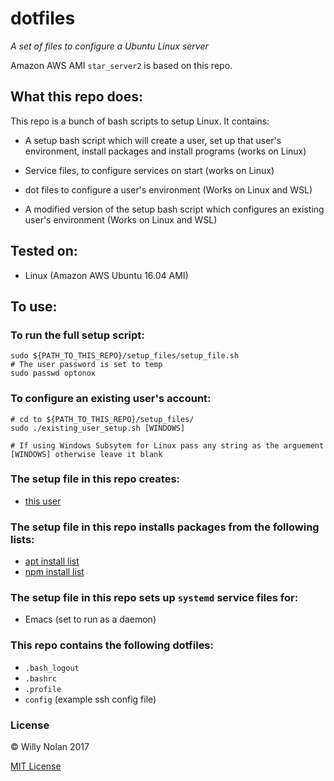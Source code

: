 # dotfiles
*A set of files to configure a Ubuntu Linux server*
 
Amazon AWS AMI `star_server2` is based on this repo.

## What this repo does:
This repo is a bunch of bash scripts to setup Linux. It contains:
- A setup bash script which will create a user, set up that user's environment, install packages and install programs (works on Linux)

- Service files, to configure services on start (works on Linux)

- dot files to configure a user's environment (Works on Linux and WSL)

- A modified version of the setup bash script which configures an existing user's environment (Works on Linux and WSL)
 
## Tested on:
- Linux (Amazon AWS Ubuntu 16.04 AMI)

## To use:
### To run the full setup script:
```shell
sudo ${PATH_TO_THIS_REPO}/setup_files/setup_file.sh
# The user password is set to temp
sudo passwd optonox
```

### To configure an existing user's account:
```shell
# cd to ${PATH_TO_THIS_REPO}/setup_files/
sudo ./existing_user_setup.sh [WINDOWS]

# If using Windows Subsytem for Linux pass any string as the arguement [WINDOWS] otherwise leave it blank
```

### The setup file in this repo creates:
- [this user](setup_files/setup_file.sh#L5)

### The setup file in this repo installs packages from the following lists:
- [apt install list](setup_files/apt_files.txt)
- [npm install list](setup_files/npm_files.txt)

### The setup file in this repo sets up `systemd` service files for:
- Emacs (set to run as a daemon)

### This repo contains the following dotfiles:
- `.bash_logout`
- `.bashrc`
- `.profile`
- `config` (example ssh config file)

### License

:copyright: Willy Nolan 2017 

[MIT License](http://en.wikipedia.org/wiki/MIT_License)

